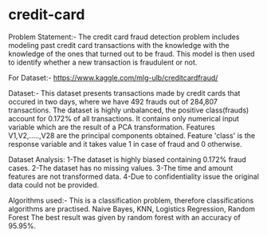 # credit-card

Problem Statement:- The credit card fraud detection problem includes modeling past credit card transactions with the knowledge with the knowledge of the ones that turned out to be fraud. This model is then used to identify whether a new transaction is fraudulent or not.

For Dataset:- https://www.kaggle.com/mlg-ulb/creditcardfraud/

Dataset:- This dataset presents transactions made by credit cards that occured in two days, where we have 492 frauds out of 284,807 transactions. The dataset is highly unbalanced, the positive class(frauds) account for 0.172% of all transactions. It contains only numerical input variable which are the result of a PCA transformation. Features V1,V2,.....,V28 are the principal components obtained. Feature 'class' is the response variable and it takes value 1 in case of fraud and 0 otherwise. 

Dataset Analysis:
  1-The dataset is highly biased containing 0.172% fraud cases.
  2-The dataset has no missing values.
  3-The time and amount features are not  transformed data.
  4-Due to confidentiality issue the original data could not be provided.
  
  Algorithms used:- This is a classification problem, therefore classifications algorithms are practised.
  Naive Bayes, KNN, Logistics Regression, Random Forest
  The best result was given by random forest with an accuracy of 95.95%.
